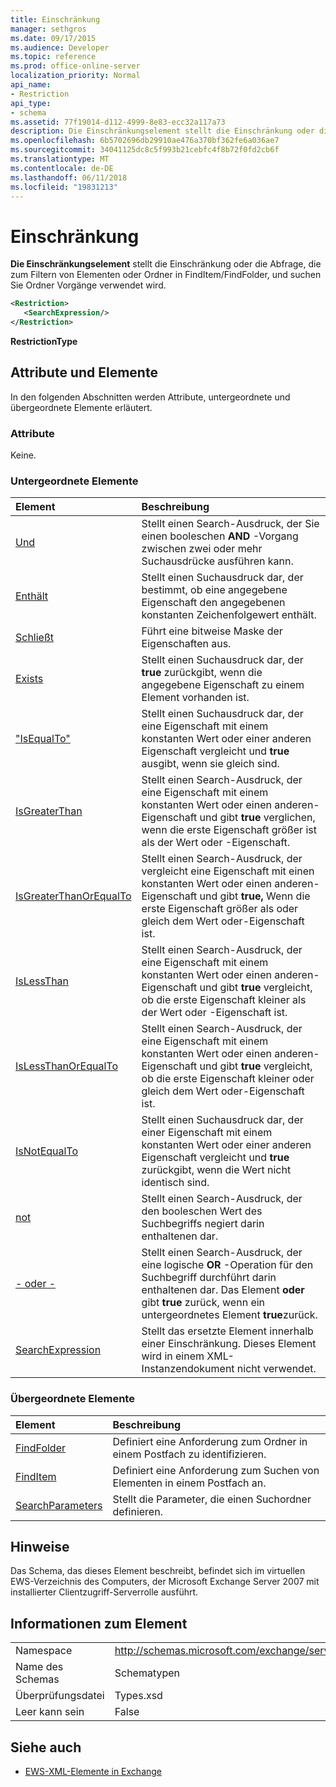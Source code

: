 ```yaml
---
title: Einschränkung
manager: sethgros
ms.date: 09/17/2015
ms.audience: Developer
ms.topic: reference
ms.prod: office-online-server
localization_priority: Normal
api_name:
- Restriction
api_type:
- schema
ms.assetid: 77f19014-d112-4999-8e83-ecc32a117a73
description: Die Einschränkungselement stellt die Einschränkung oder die Abfrage, die zum Filtern von Elementen oder Ordner in FindItem/FindFolder, und suchen Sie Ordner Vorgänge verwendet wird.
ms.openlocfilehash: 6b5702696db29910ae476a370bf362fe6a036ae7
ms.sourcegitcommit: 34041125dc8c5f993b21cebfc4f8b72f0fd2cb6f
ms.translationtype: MT
ms.contentlocale: de-DE
ms.lasthandoff: 06/11/2018
ms.locfileid: "19831213"
---
```

# <a name="restriction"></a>Einschränkung

**Die Einschränkungselement** stellt die Einschränkung oder die Abfrage, die zum Filtern von Elementen oder Ordner in FindItem/FindFolder, und suchen Sie Ordner Vorgänge verwendet wird. 
  
```xml
<Restriction>
   <SearchExpression/>
</Restriction>
```

 **RestrictionType**
## <a name="attributes-and-elements"></a>Attribute und Elemente

In den folgenden Abschnitten werden Attribute, untergeordnete und übergeordnete Elemente erläutert.
  
### <a name="attributes"></a>Attribute

Keine.
  
### <a name="child-elements"></a>Untergeordnete Elemente

|**Element**|**Beschreibung**|
|:-----|:-----|
|[Und](and.md) <br/> |Stellt einen Search-Ausdruck, der Sie einen booleschen **AND** -Vorgang zwischen zwei oder mehr Suchausdrücke ausführen kann.  <br/> |
|[Enthält](contains.md) <br/> |Stellt einen Suchausdruck dar, der bestimmt, ob eine angegebene Eigenschaft den angegebenen konstanten Zeichenfolgewert enthält.  <br/> |
|[Schließt](excludes.md) <br/> |Führt eine bitweise Maske der Eigenschaften aus.  <br/> |
|[Exists](exists.md) <br/> |Stellt einen Suchausdruck dar, der **true** zurückgibt, wenn die angegebene Eigenschaft zu einem Element vorhanden ist.  <br/> |
|["IsEqualTo"](isequalto.md) <br/> |Stellt einen Suchausdruck dar, der eine Eigenschaft mit einem konstanten Wert oder einer anderen Eigenschaft vergleicht und **true** ausgibt, wenn sie gleich sind.  <br/> |
|[IsGreaterThan](isgreaterthan.md) <br/> |Stellt einen Search-Ausdruck, der eine Eigenschaft mit einem konstanten Wert oder einen anderen-Eigenschaft und gibt **true** verglichen, wenn die erste Eigenschaft größer ist als der Wert oder -Eigenschaft.  <br/> |
|[IsGreaterThanOrEqualTo](isgreaterthanorequalto.md) <br/> |Stellt einen Search-Ausdruck, der vergleicht eine Eigenschaft mit einen konstanten Wert oder einen anderen-Eigenschaft und gibt **true,** Wenn die erste Eigenschaft größer als oder gleich dem Wert oder-Eigenschaft ist.  <br/> |
|[IsLessThan](islessthan.md) <br/> |Stellt einen Search-Ausdruck, der eine Eigenschaft mit einem konstanten Wert oder einen anderen-Eigenschaft und gibt **true** vergleicht, ob die erste Eigenschaft kleiner als der Wert oder -Eigenschaft ist.  <br/> |
|[IsLessThanOrEqualTo](islessthanorequalto.md) <br/> |Stellt einen Search-Ausdruck, der eine Eigenschaft mit einem konstanten Wert oder einen anderen-Eigenschaft und gibt **true** vergleicht, ob die erste Eigenschaft kleiner oder gleich dem Wert oder-Eigenschaft ist.  <br/> |
|[IsNotEqualTo](isnotequalto.md) <br/> |Stellt einen Suchausdruck dar, der einer Eigenschaft mit einem konstanten Wert oder einer anderen Eigenschaft vergleicht und **true** zurückgibt, wenn die Wert nicht identisch sind.  <br/> |
|[not](not.md) <br/> |Stellt einen Search-Ausdruck, der den booleschen Wert des Suchbegriffs negiert darin enthaltenen dar.  <br/> |
|[- oder -](or.md) <br/> |Stellt einen Search-Ausdruck, der eine logische **OR** -Operation für den Suchbegriff durchführt darin enthaltenen dar. Das Element **oder** gibt **true** zurück, wenn ein untergeordnetes Element **true**zurück.  <br/> |
|[SearchExpression](searchexpression.md) <br/> |Stellt das ersetzte Element innerhalb einer Einschränkung. Dieses Element wird in einem XML-Instanzendokument nicht verwendet.  <br/> |
   
### <a name="parent-elements"></a>Übergeordnete Elemente

|**Element**|**Beschreibung**|
|:-----|:-----|
|[FindFolder](findfolder.md) <br/> |Definiert eine Anforderung zum Ordner in einem Postfach zu identifizieren.  <br/> |
|[FindItem](finditem.md) <br/> |Definiert eine Anforderung zum Suchen von Elementen in einem Postfach an.  <br/> |
|[SearchParameters](searchparameters.md) <br/> |Stellt die Parameter, die einen Suchordner definieren.  <br/> |
   
## <a name="remarks"></a>Hinweise

Das Schema, das dieses Element beschreibt, befindet sich im virtuellen EWS-Verzeichnis des Computers, der Microsoft Exchange Server 2007 mit installierter Clientzugriff-Serverrolle ausführt.
  
## <a name="element-information"></a>Informationen zum Element

|||
|:-----|:-----|
|Namespace  <br/> |http://schemas.microsoft.com/exchange/services/2006/types  <br/> |
|Name des Schemas  <br/> |Schematypen  <br/> |
|Überprüfungsdatei  <br/> |Types.xsd  <br/> |
|Leer kann sein  <br/> |False  <br/> |
   
## <a name="see-also"></a>Siehe auch



- [EWS-XML-Elemente in Exchange](ews-xml-elements-in-exchange.md)

